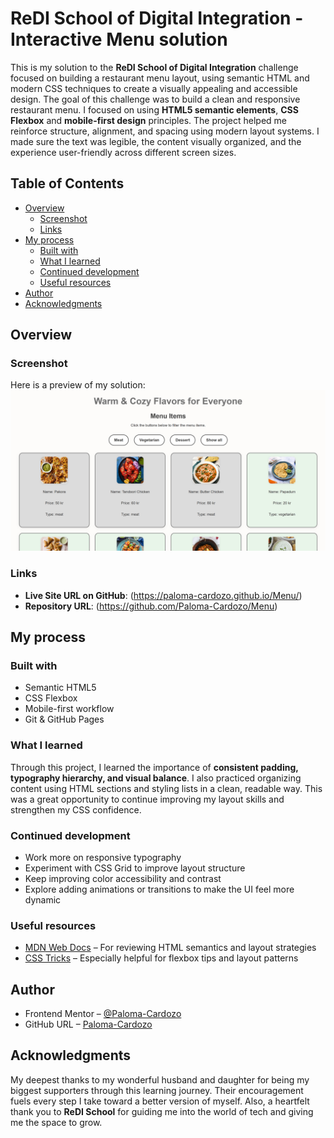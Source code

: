 # ReDI School of Digital Integration - Interactive Menu solution

This is my solution to the **ReDI School of Digital Integration** challenge focused on building a restaurant menu layout, using semantic HTML and modern CSS techniques to create a visually appealing and accessible design.
The goal of this challenge was to build a clean and responsive restaurant menu. I focused on using **HTML5 semantic elements**, **CSS Flexbox** and **mobile-first design** principles. 
The project helped me reinforce structure, alignment, and spacing using modern layout systems. I made sure the text was legible, the content visually organized, and the experience user-friendly across different screen sizes.

## Table of Contents

- [Overview](#overview)  
  - [Screenshot](#screenshot)  
  - [Links](#links)  
- [My process](#my-process)  
  - [Built with](#built-with)  
  - [What I learned](#what-i-learned)  
  - [Continued development](#continued-development)  
  - [Useful resources](#useful-resources)  
- [Author](#author)  
- [Acknowledgments](#acknowledgments)

## Overview

### Screenshot

Here is a preview of my solution: ![](./ScreenshotMenu.png)

### Links

- **Live Site URL on GitHub**: (https://paloma-cardozo.github.io/Menu/)
- **Repository URL**: (https://github.com/Paloma-Cardozo/Menu)

## My process

### Built with

- Semantic HTML5  
- CSS Flexbox  
- Mobile-first workflow  
- Git & GitHub Pages

### What I learned

Through this project, I learned the importance of **consistent padding, typography hierarchy, and visual balance**. 
I also practiced organizing content using HTML sections and styling lists in a clean, readable way. This was a great opportunity to continue improving my layout skills and strengthen my CSS confidence.

### Continued development

- Work more on responsive typography  
- Experiment with CSS Grid to improve layout structure  
- Keep improving color accessibility and contrast  
- Explore adding animations or transitions to make the UI feel more dynamic

### Useful resources

- [MDN Web Docs](https://developer.mozilla.org) – For reviewing HTML semantics and layout strategies  
- [CSS Tricks](https://css-tricks.com) – Especially helpful for flexbox tips and layout patterns  

## Author

- Frontend Mentor – [@Paloma-Cardozo](https://www.frontendmentor.io/profile/Paloma-Cardozo)
- GitHub URL – [Paloma-Cardozo](https://github.com/Paloma-Cardozo)

## Acknowledgments

My deepest thanks to my wonderful husband and daughter for being my biggest supporters through this learning journey. 
Their encouragement fuels every step I take toward a better version of myself. Also, a heartfelt thank you to **ReDI School** for guiding me into the world of tech and giving me the space to grow. 
